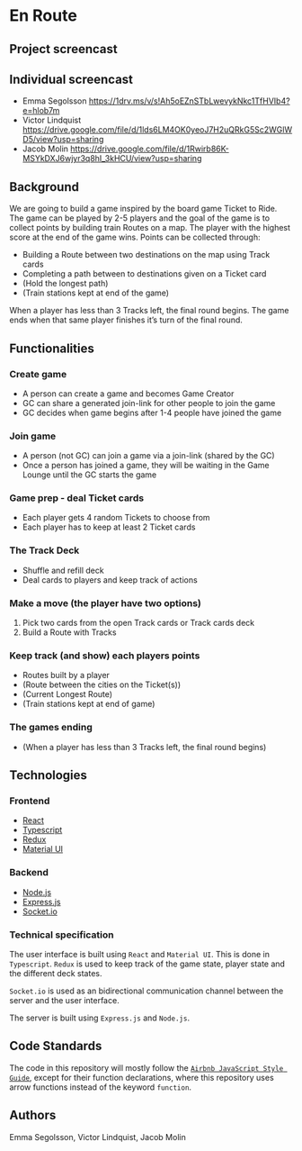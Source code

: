 # En Route

## Project screencast

## Individual screencast

- Emma Segolsson https://1drv.ms/v/s!Ah5oEZnSTbLwevykNkc1TfHVIb4?e=hlob7m 
- Victor Lindquist https://drive.google.com/file/d/1lds6LM4OK0yeoJ7H2uQRkG5Sc2WGlWD5/view?usp=sharing
- Jacob Molin https://drive.google.com/file/d/1Rwirb86K-MSYkDXJ6wjyr3q8hI_3kHCU/view?usp=sharing

## Background

We are going to build a game inspired by the board game Ticket to Ride. The game can be played by 2-5 players and the goal of the game is to collect points by building train Routes on a map. The player with the highest score at the end of the game wins. Points can be collected through:

- Building a Route between two destinations on the map using Track cards
- Completing a path between to destinations given on a Ticket card
- (Hold the longest path)
- (Train stations kept at end of the game)

When a player has less than 3 Tracks left, the final round begins. The game ends when that same player finishes it’s turn of the final round.

## Functionalities

### Create game

- A person can create a game and becomes Game Creator
- GC can share a generated join-link for other people to join the game
- GC decides when game begins after 1-4 people have joined the game

### Join game 

- A person (not GC) can join a game via a join-link (shared by the GC)
- Once a person has joined a game, they will be waiting in the Game Lounge until the GC starts the game

### Game prep - deal Ticket cards

- Each player gets 4 random Tickets to choose from
- Each player has to keep at least 2 Ticket cards

### The Track Deck

- Shuffle and refill deck
- Deal cards to players and keep track of actions

### Make a move (the player have two options)

1. Pick two cards from the open Track cards or Track cards deck
2. Build a Route with Tracks

### Keep track (and show) each players points

- Routes built by a player
- (Route between the cities on the Ticket(s))
- (Current Longest Route)
- (Train stations kept at end of game)

### The games ending

- (When a player has less than 3 Tracks left, the final round begins)

## Technologies

### Frontend

- [React](https://reactjs.org/)
- [Typescript](https://www.typescriptlang.org/)
- [Redux](https://redux.js.org/)
- [Material UI](https://material-ui.com/)

### Backend

- [Node.js](https://nodejs.org/en/)
- [Express.js](https://expressjs.com/)
- [Socket.io](https://socket.io/)

### Technical specification

The user interface is built using `React` and `Material UI`. This is done in `Typescript`. `Redux` is used to keep track of the game state, player state and the different deck states.

`Socket.io` is used as an bidirectional communication channel between the server and the user interface.

The server is built using `Express.js` and `Node.js`.

## Code Standards

The code in this repository will mostly follow the [`Airbnb JavaScript Style Guide`](https://github.com/airbnb/javascript#readme), except for their function declarations, where this repository uses arrow functions instead of the keyword
`function`.

## Authors
Emma Segolsson, Victor Lindquist, Jacob Molin
